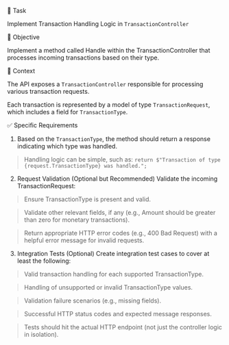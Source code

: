 ﻿🔄 Task

Implement Transaction Handling Logic in `TransactionController`

🎯 Objective

Implement a method called Handle within the TransactionController that processes incoming transactions based on their type.

🧩 Context

The API exposes a `TransactionController` responsible for processing various transaction requests.

Each transaction is represented by a model of type `TransactionRequest`, which includes a field for `TransactionType`.

✅ Specific Requirements

1. Based on the `TransactionType`, the method should return a response indicating which type was handled. 
> Handling logic can be simple, such as:
`return $"Transaction of type {request.TransactionType} was handled.";`

2. Request Validation (Optional but Recommended) Validate the incoming TransactionRequest:

> Ensure TransactionType is present and valid.

> Validate other relevant fields, if any (e.g., Amount should be greater than zero for monetary transactions).

> Return appropriate HTTP error codes (e.g., 400 Bad Request) with a helpful error message for invalid requests.

3. Integration Tests (Optional)
Create integration test cases to cover at least the following:

> Valid transaction handling for each supported TransactionType.

> Handling of unsupported or invalid TransactionType values.

> Validation failure scenarios (e.g., missing fields).

> Successful HTTP status codes and expected message responses.

> Tests should hit the actual HTTP endpoint (not just the controller logic in isolation).

